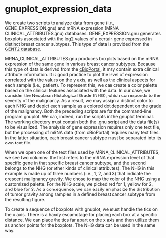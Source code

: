# gnuplot_expression_data
We create two scripts to analyze data from gene (i.e., GENE_EXPRESSION.gnu) and mRNA expression (MRNA CLINICAL_ATTRIBUTES.gnu) databases. 
GENE_EXPRESSION.gnu generates boxplots associated with the log2 values of a certain gene expressed in distinct breast cancer subtypes. This type of data is provided from the [GENT2 database](http://gent2.appex.kr/gent2/). 

MRNA_CLINICAL_ATTRIBUTES.gnu produces boxplots based on the mRNA expression of the same gene in various breast cancer subtypes. Because this type of data is derived from the [cBioPortal](https://www.cbioportal.org/), it may contain extra clinical attribute information. It is good practice to plot the level of expression correlated with the values on the y axis, as well as the clinical aspects for each sample (i.e., patient). To represent this, we can create a color palette based on the clinical features associated with the data. In our case, we consider the Neoplasm Histological Grade (NHG), which corresponds to the severity of the malignancy. As a result, we may assign a distinct color to each NHG and depict each sample as a colored dot dependent on the grade of the malignancy.
Both the preceding scripts are for the command-line program gnuplot. We can, indeed, run the scripts in the gnuplot terminal. The working directory must contain both the .gnu script and the data file(s) to be visualized. The analysis of gene expression requires only one text file, but the processing of mRNA data (from cBioPortal) requires many text files. In the latter situation, each breast cancer subtype must be separated into its own text file.

When we open one of the text files used by MRNA_CLINICAL_ATTRIBUTES, we see two columns: the first refers to the mRNA expression level of that specific gene in that specific breast cancer subtype, and the second belongs to the NHG (or other kinds of clinical attributes). The NHG in this example is made up of three numbers (i.e., 1, 2, and 3) that indicate the crescent malignancy gravity. We chose to map the color of the NHG using a customized palette. For the NHG scale, we picked red for 1, yellow for 2, and blue for 3. As a consequence, we can easily emphasize the distribution of tumor gravity among samples in a defined breast cancer subtype from the resulting figure.

To create a sequence of boxplots with gnuplot, we must handle the tics on the x axis. There is a handy escamotage for placing each box at a specific distance. We can place the tics far apart on the x axis and then utilize them as anchor points for the boxplots. The NHG data can be used in the same way.

